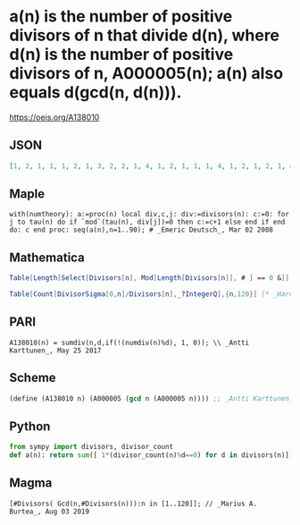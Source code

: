 # a\(n\) is the number of positive divisors of n that divide d\(n\), where d\(n\) is the number of positive divisors of n, A000005\(n\); a\(n\) also equals d\(gcd\(n, d\(n\)\)\)\.
https://oeis.org/A138010
## JSON
```JSON
[1, 2, 1, 1, 1, 2, 1, 3, 2, 2, 1, 4, 1, 2, 1, 1, 1, 4, 1, 2, 1, 2, 1, 4, 1, 2, 1, 2, 1, 2, 1, 2, 1, 2, 1, 3, 1, 2, 1, 4, 1, 2, 1, 2, 2, 2, 1, 2, 1, 2, 1, 2, 1, 2, 1, 4, 1, 2, 1, 6, 1, 2, 2, 1, 1, 2, 1, 2, 1, 2, 1, 6, 1, 2, 2, 2, 1, 2, 1, 4, 1, 2, 1, 6, 1, 2, 1, 4, 1, 4, 1, 2, 1, 2, 1, 6, 1, 2, 2, 1, 1, 2, 1, 4, 1, 2, 1, 6, 1, 2, 1, 2, 1, 2, 1, 2, 2, 2, 1, 4]
```
## Maple
```Maple
with(numtheory): a:=proc(n) local div,c,j: div:=divisors(n): c:=0: for j to tau(n) do if `mod`(tau(n), div[j])=0 then c:=c+1 else end if end do: c end proc: seq(a(n),n=1..90); # _Emeric Deutsch_, Mar 02 2008
```
## Mathematica
```Mathematica
Table[Length[Select[Divisors[n], Mod[Length[Divisors[n]], # ] == 0 &]], {n,1,100}] (* _Stefan Steinerberger_, Feb 29 2008 *)
```
```Mathematica
Table[Count[DivisorSigma[0,n]/Divisors[n],_?IntegerQ],{n,120}] (* _Harvey P. Dale_, May 31 2019 *)
```
## PARI
```PARI
A138010(n) = sumdiv(n,d,if(!(numdiv(n)%d), 1, 0)); \\ _Antti Karttunen_, May 25 2017
```
## Scheme
```Scheme
(define (A138010 n) (A000005 (gcd n (A000005 n)))) ;; _Antti Karttunen_, May 25 2017
```
## Python
```Python
from sympy import divisors, divisor_count
def a(n): return sum([ 1*(divisor_count(n)%d==0) for d in divisors(n)]) # _Indranil Ghosh_, May 25 2017
```
## Magma
```Magma
[#Divisors( Gcd(n,#Divisors(n))):n in [1..120]]; // _Marius A. Burtea_, Aug 03 2019
```
